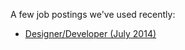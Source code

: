 A few job postings we've used recently:

-  [Designer/Developer (July 2014)](designer-job-posting.md)